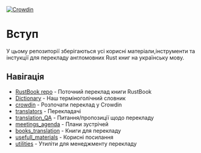 [![Crowdin](https://badges.crowdin.net/rustukrainian/localized.svg)](https://crowdin.com/project/rustukrainian)

# Вступ
У цьому репозиторії зберігаються усі корисні матеріали,інструменти та інстукції для перекладу англомовних Rust книг на українську мову. 

## Навігація

 - [RustBook repo](https://github.com/rust-lang-ua/rustbook_ukrainian) - Поточний переклад книги RustBook
 - [Dictionary](./Dictionary.md) - Наш терміноголічний словник
 - [crowdin](./crowdin.md) - Розпочати переклад у Crowdin
 - [translators](./translators.md) - Перекладачі
 - [translation_QA](./translation_QA.md) - Питання/пропозиції щодо перекладу
 - [meetings_agenda](./meetings_agenda.md) - Плани зустрічей
 - [books_translation](./books_status.md) - Книги для перекладу
 - [usefull_materials]() - Корисні посилання
 - [utilities]() - Утиліти для менеджменту перекладу




